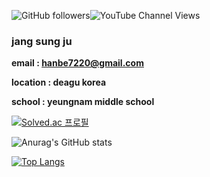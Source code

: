<img alt="GitHub followers" src="https://img.shields.io/github/followers/sungjujjang"><img alt="YouTube Channel Views" src="https://img.shields.io/youtube/channel/views/UCH9QOF2Czyyq-sTCJy2kf2A">

### jang sung ju

**email : hanbe7220@gmail.com**

**location : deagu korea**

**school : yeungnam middle school**

[![Solved.ac 프로필](http://mazassumnida.wtf/api/generate_badge?boj=victory8701)](https://solved.ac/victory8701)  

![Anurag's GitHub stats](https://github-readme-stats.vercel.app/api?username=sungjujjang&show_icons=true&theme=radical)

[![Top Langs](https://github-readme-stats.vercel.app/api/top-langs/?username=sungjujjang&langs_count=8)](https://github.com/sungjujjang/github-readme-stats)
